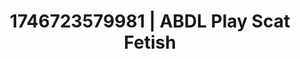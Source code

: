 ---
categories:
- Whispered desires
- AI-generated
- Erotic art direction
- Deep gaze
- Sensual choreography
- ASMR
- Soft domination
- Cosplay
image: /assets/images/1746723579981.jpg
layout: post
seo:
  description: Featured content with exclusive Scat Fetish, ABDL Play. HD images available.
  keywords: Scat Fetish, ABDL Play
  og_image: /assets/images/1746723579981.jpg
  schema_type: VisualArtwork
tags:
- ABDL Play
- Scat Fetish
- '#1746723579981'
title: 1746723579981 | ABDL Play Scat Fetish
---